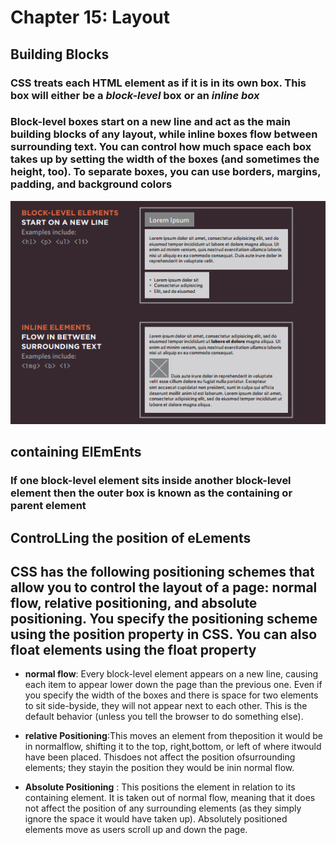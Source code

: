 # Chapter 15: Layout

## Building Blocks

### CSS treats each HTML element as if it is in its own box. This box will either be a *block-level* box or an *inline box*

### Block-level boxes start on a new line and act as the main building blocks of any layout, while inline boxes flow between surrounding text. You can control how much space each box takes up by setting the width of the boxes (and sometimes the height, too). To separate boxes, you can use borders, margins, padding, and background colors

![block-inlin](./img-lab08/block-inlin.png)

## containing ElEmEnts

### If one block-level element sits inside another block-level element then the outer box is known as the containing or parent element

## ControLLing the position of eLements

## CSS has the following **positioning schemes** that allow you to control the layout of a page: normal flow, relative positioning, and absolute positioning. You specify the positioning scheme using the position property in CSS. You can also float elements using the float property

* __normal flow__: Every block-level element appears on a new line, causing each item to appear lower down the page than the previous one. Even if you specify the width of the boxes and there is space for two elements to sit side-byside, they will not appear next to each other. This is the default behavior (unless you tell the browser to do something else).

* __relative Positioning__:This moves an element from theposition it would be in normalflow, shifting it to the top, right,bottom, or left of where itwould have been placed. Thisdoes not affect the position ofsurrounding elements; they stayin the position they would be inin normal flow.

* __Absolute Positioning__ : This positions the element in relation to its containing element. It is taken out of normal flow, meaning that it does not affect the position of any surrounding elements (as they simply ignore the space it would have taken up). Absolutely positioned elements move as users scroll up and down the page.

